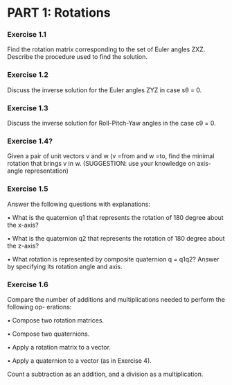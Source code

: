 # PART 1: Rotations
### Exercise 1.1
Find the rotation matrix corresponding to the set of Euler angles ZXZ. Describe the procedure used to find the solution.
### Exercise 1.2
Discuss the inverse solution for the Euler angles ZYZ in case sθ = 0.
### Exercise 1.3
Discuss the inverse solution for Roll-Pitch-Yaw angles in the case cθ = 0.
### Exercise 1.4?
Given a pair of unit vectors v and w (v =from and w =to, find the minimal rotation that
brings v in w.
(SUGGESTION: use your knowledge on axis-angle representation)
### Exercise 1.5
Answer the following questions with explanations:

• What is the quaternion q1 that represents the rotation of 180 degree about the x-axis?

• What is the quaternion q2 that represents the rotation of 180 degree about the z-axis?

• What rotation is represented by composite quaternion q = q1q2? Answer by specifying
its rotation angle and axis.

### Exercise 1.6
Compare the number of additions and multiplications needed to perform the following op-
erations:

• Compose two rotation matrices.

• Compose two quaternions.

• Apply a rotation matrix to a vector.

• Apply a quaternion to a vector (as in Exercise 4).

Count a subtraction as an addition, and a division as a multiplication.
